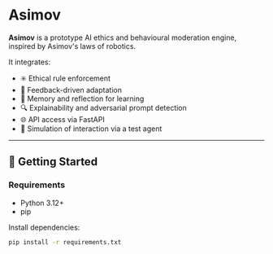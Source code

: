 # Asimov

**Asimov** is a prototype AI ethics and behavioural moderation engine, inspired by Asimov's laws of robotics.

It integrates:
- ✳️ Ethical rule enforcement
- 🔄 Feedback-driven adaptation
- 🧠 Memory and reflection for learning
- 🔍 Explainability and adversarial prompt detection
- 🌐 API access via FastAPI
- 🤖 Simulation of interaction via a test agent

---

## 🚀 Getting Started

### Requirements

- Python 3.12+
- pip

Install dependencies:

```bash
pip install -r requirements.txt
